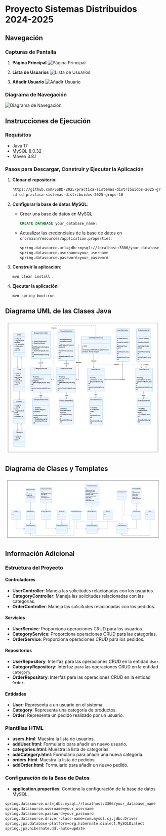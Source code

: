 
# Proyecto Sistemas Distribuidos 2024-2025

## Navegación

### Capturas de Pantalla
<!-- Añade aquí las capturas de pantalla de las páginas principales de la aplicación -->
1. **Página Principal**
   ![Página Principal](ruta/a/la/captura1.png)

2. **Lista de Usuarios**
   ![Lista de Usuarios](ruta/a/la/captura2.png)

3. **Añadir Usuario**
   ![Añadir Usuario](ruta/a/la/captura3.png)

### Diagrama de Navegación
<!-- Añade aquí el diagrama de navegación de la aplicación -->
![Diagrama de Navegación](ruta/a/diagrama-navegacion.png)

## Instrucciones de Ejecución

### Requisitos
- Java 17
- MySQL 8.0.32
- Maven 3.8.1

### Pasos para Descargar, Construir y Ejecutar la Aplicación

1. **Clonar el repositorio**:
   ```sh
   https://github.com/SSDD-2025/practica-sistemas-distribuidos-2025-grupo-10.git
   cd cd practica-sistemas-distribuidos-2025-grupo-10
   ```

2. **Configurar la base de datos MySQL**:
    - Crear una base de datos en MySQL:
      ```sql
      CREATE DATABASE your_database_name;
      ```
    - Actualizar las credenciales de la base de datos en `src/main/resources/application.properties`:
      ```properties
      spring.datasource.url=jdbc:mysql://localhost:3306/your_database_name
      spring.datasource.username=your_username
      spring.datasource.password=your_password
      ```

3. **Construir la aplicación**:
   ```sh
   mvn clean install
   ```

4. **Ejecutar la aplicación**:
   ```sh
   mvn spring-boot:run
   ```

## Diagrama UML de las Clases Java
<!-- Añade aquí el diagrama UML de las clases Java -->
![Diagrama UML](src/main/resources/static/Diagrama_UML_de_clases.png)

## Diagrama de Clases y Templates

<!-- Añade aquí el diagrama de clases de la aplicación -->
![Diagrama de Clases](src/main/resources/static/Diagrama_de_clases_y_templates.png)

## Información Adicional

### Estructura del Proyecto

#### Controladores
- **UserController**: Maneja las solicitudes relacionadas con los usuarios.
- **CategoryController**: Maneja las solicitudes relacionadas con las categorías.
- **OrderController**: Maneja las solicitudes relacionadas con los pedidos.

#### Servicios
- **UserService**: Proporciona operaciones CRUD para los usuarios.
- **CategoryService**: Proporciona operaciones CRUD para las categorías.
- **OrderService**: Proporciona operaciones CRUD para los pedidos.

#### Repositorios
- **UserRepository**: Interfaz para las operaciones CRUD en la entidad `User`.
- **CategoryRepository**: Interfaz para las operaciones CRUD en la entidad `Category`.
- **OrderRepository**: Interfaz para las operaciones CRUD en la entidad `Order`.

#### Entidades
- **User**: Representa a un usuario en el sistema.
- **Category**: Representa una categoría de productos.
- **Order**: Representa un pedido realizado por un usuario.

### Plantillas HTML
- **users.html**: Muestra la lista de usuarios.
- **addUser.html**: Formulario para añadir un nuevo usuario.
- **categories.html**: Muestra la lista de categorías.
- **addCategory.html**: Formulario para añadir una nueva categoría.
- **orders.html**: Muestra la lista de pedidos.
- **addOrder.html**: Formulario para añadir un nuevo pedido.

### Configuración de la Base de Datos
- **application.properties**: Contiene la configuración de la base de datos MySQL.

```properties
spring.datasource.url=jdbc:mysql://localhost:3306/your_database_name
spring.datasource.username=your_username
spring.datasource.password=your_password
spring.datasource.driver-class-name=com.mysql.cj.jdbc.Driver
spring.jpa.database-platform=org.hibernate.dialect.MySQLDialect
spring.jpa.hibernate.ddl-auto=update
```
